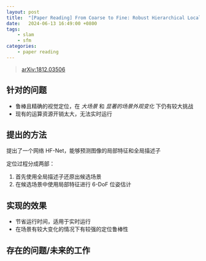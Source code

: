 ```yaml
---
layout: post
title:  "[Paper Reading] From Coarse to Fine: Robust Hierarchical Localization at Large Scale"
date:   2024-06-13 16:49:00 +0800
tags: 
    - slam
    - sfm
categories:
    - paper reading
---
```


> [arXiv:1812.03506](https://arxiv.org/pdf/1812.03506)

## 针对的问题

- 鲁棒且精确的视觉定位，在 *大场景* 和 *显著的场景外观变化* 下仍有较大挑战
- 现有的运算资源开销太大，无法实时运行

## 提出的方法

提出了一个网络 HF-Net，能够预测图像的局部特征和全局描述子

定位过程分成两部：
1. 首先使用全局描述子还原出候选场景
2. 在候选场景中使用局部特征进行 6-DoF 位姿估计


## 实现的效果

- 节省运行时间，适用于实时运行
- 在场景有较大变化的情况下有较强的定位鲁棒性

## 存在的问题/未来的工作
